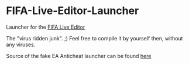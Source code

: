 # FIFA-Live-Editor-Launcher
Launcher for the [FIFA Live Editor](https://github.com/xAranaktu/FIFA-23-Live-Editor)

The "virus ridden junk". ;) 
Feel free to compile it by yourself then, without any viruses.

Source of the fake EA Anticheat launcher can be found [here](https://pastebin.com/0egrWbq0)

